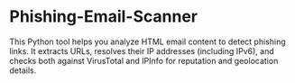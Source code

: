# Phishing-Email-Scanner
This Python tool helps you analyze HTML email content to detect phishing links. It extracts URLs, resolves their IP addresses (including IPv6), and checks both against VirusTotal and IPInfo for reputation and geolocation details.
